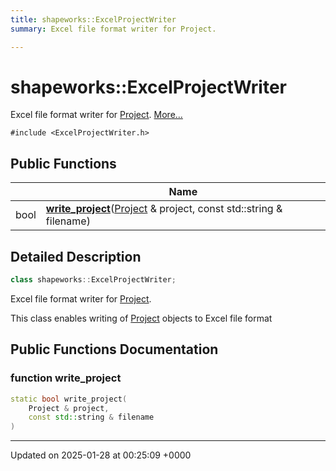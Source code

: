 ```yaml
---
title: shapeworks::ExcelProjectWriter
summary: Excel file format writer for Project. 

---
```


# shapeworks::ExcelProjectWriter



Excel file format writer for [Project]().  [More...](#detailed-description)


`#include <ExcelProjectWriter.h>`

## Public Functions

|                | Name           |
| -------------- | -------------- |
| bool | **[write_project](../Classes/classshapeworks_1_1ExcelProjectWriter.md#function-write-project)**([Project](../Classes/classshapeworks_1_1Project.md) & project, const std::string & filename) |

## Detailed Description

```cpp
class shapeworks::ExcelProjectWriter;
```

Excel file format writer for [Project](). 

This class enables writing of [Project](../Classes/classshapeworks_1_1Project.md) objects to Excel file format 

## Public Functions Documentation

### function write_project

```cpp
static bool write_project(
    Project & project,
    const std::string & filename
)
```


-------------------------------

Updated on 2025-01-28 at 00:25:09 +0000
